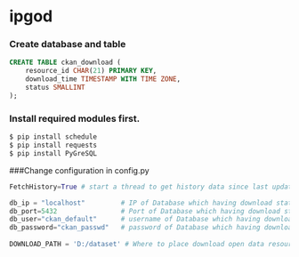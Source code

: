 # ipgod

### Create database and table
```SQL
CREATE TABLE ckan_download (
	resource_id CHAR(21) PRIMARY KEY,
	download_time TIMESTAMP WITH TIME ZONE,
	status SMALLINT
);
```

### Install required modules first.
```bash
$ pip install schedule
$ pip install requests
$ pip install PyGreSQL
```

###Change configuration in config.py
```python
FetchHistory=True # start a thread to get history data since last update

db_ip = "localhost"         # IP of Database which having download status 
db_port=5432                # Port of Database which having download status 
db_user="ckan_default"      # username of Database which having download status 
db_password="ckan_passwd"   # password of Database which having download status
 
DOWNLOAD_PATH = 'D:/dataset' # Where to place download open data resource
```


